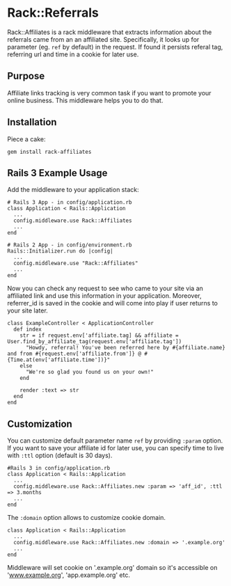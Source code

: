 Rack::Referrals
=============

Rack::Affiliates is a rack middleware that extracts information about the referrals came from an an affiliated site. Specifically, it looks up for parameter (eg. <code>ref</code> by default) in the request. If found it persists referal tag, referring url and time in a cookie for later use.

Purpose
-------

Affiliate links tracking is very common task if you want to promote your online business. This middleware helps you to do that.

Installation
------------

Piece a cake:

    gem install rack-affiliates


Rails 3 Example Usage
---------------------

Add the middleware to your application stack:

    # Rails 3 App - in config/application.rb
    class Application < Rails::Application
      ...
      config.middleware.use Rack::Affiliates
      ...
    end
    
    # Rails 2 App - in config/environment.rb
    Rails::Initializer.run do |config|
      ...
      config.middleware.use "Rack::Affiliates"
      ...
    end

Now you can check any request to see who came to your site via an affiliated link and use this information in your application. Moreover, referrer_id is saved in the cookie and will come into play if user returns to your site later.

    class ExampleController < ApplicationController
      def index
        str = if request.env['affiliate.tag] && affiliate = User.find_by_affiliate_tag(request.env['affiliate.tag'])
          "Howdy, referral! You've been referred here by #{affiliate.name} and from #{request.env['affiliate.from']} @ #{Time.at(env['affiliate.time'])}"
        else
          "We're so glad you found us on your own!"
        end
        
        render :text => str
      end
    end


Customization
-------------

You can customize default parameter name <code>ref</code> by providing <code>:param</code> option.
If you want to save your affiliate id for later use, you can specify time to live with <code>:ttl</code> option (default is 30 days). 

    #Rails 3 in config/application.rb
    class Application < Rails::Application
      ...
      config.middleware.use Rack::Affiliates.new :param => 'aff_id', :ttl => 3.months 
      ...
    end

The <code>:domain</code> option allows to customize cookie domain. 

    class Application < Rails::Application
      ...
      config.middleware.use Rack::Affiliates.new :domain => '.example.org'
      ...
    end

Middleware will set cookie on '.example.org' domain so it's accessible on 'www.example.org', 'app.example.org' etc.


